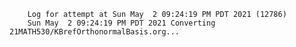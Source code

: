        Log for attempt at Sun May  2 09:24:19 PM PDT 2021 (12786)
        Sun May  2 09:24:19 PM PDT 2021 Converting 21MATH530/KBrefOrthonormalBasis.org...
